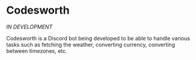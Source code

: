 # Codesworth
*IN DEVELOPMENT* 

Codesworth is a Discord bot being developed to be able to handle various tasks such as fetching the weather, converting currency, converting between timezones, etc. 
